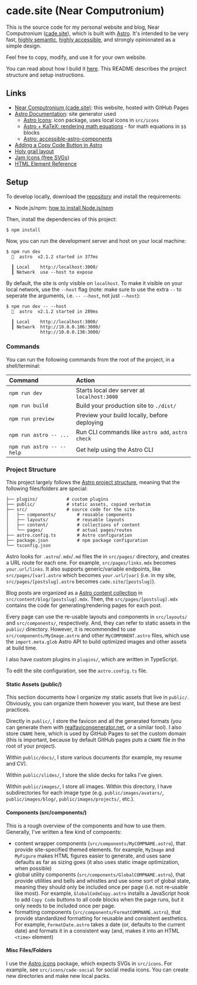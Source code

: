 # cade.site (Near Computronium)

This is the source code for my personal website and blog, Near Computronium ([cade.site](https://cade.site)), which is built with [Astro](https://astro.build). It's intended to be very fast, [highly semantic](https://web.dev/learn/html/semantic-html/), [highly accessible](https://web.dev/accessible/), and strongly opinionated as a simple design.

Feel free to copy, modify, and use it for your own website.

You can read about how I build it [here](https://cade.site/how-i-built-this-website). This README describes the project structure and setup instructions.

## Links

  * [Near Computronium (cade.site)](https://cade.site): this website, hosted with GitHub Pages
  * [Astro Documentation](https://docs.astro.build): site generator used
    * [Astro Icons](https://github.com/natemoo-re/astro-icon#readme): icon package, uses local icons in `src/icons`
    * [Astro + KaTeX: rendering math equations](https://ileumas.com/writing/2022/03/astro-math-katex/) - for math equations in `$$` blocks
    * [Astro: accessible-astro-components](https://www.npmjs.com/package/accessible-astro-components)
  * [Adding a Copy Code Button in Astro](https://timneubauer.dev/blog/copy-code-button-in-astro/)
  * [Holy grail layout](https://web.dev/patterns/layout/holy-grail/)
  * [Jam Icons (free SVGs)](https://jam-icons.com/)
  * [HTML Element Reference](https://www.w3schools.com/tags/ref_byfunc.asp)

## Setup

To develop locally, download the [repository](https://github.com/cadebrown/cade.site) and install the requirements:

  * Node.js/npm: [how to install Node.js/npm](https://docs.npmjs.com/downloading-and-installing-node-js-and-npm)

Then, install the dependencies of this project:

```shell
$ npm install
```

Now, you can run the development server and host on your local machine:

```shell
$ npm run dev
  🚀  astro  v2.1.2 started in 377ms
  
  ┃ Local    http://localhost:3000/
  ┃ Network  use --host to expose
```

By default, the site is only visible on `localhost`. To make it visible on your local network, use the `--host` flag (note: make sure to use the extra `--` to seperate the arguments, i.e. `-- --host`, not just `--host`):

```shell
$ npm run dev -- --host
  🚀  astro  v2.1.2 started in 289ms
  
  ┃ Local    http://localhost:3000/
  ┃ Network  http://10.0.0.106:3000/
             http://10.0.0.138:3000/
```

### Commands

You can run the following commands from the root of the project, in a shell/terminal:

| Command                   | Action                                           |
| :------------------------ | :----------------------------------------------- |
| `npm run dev`             | Starts local dev server at `localhost:3000`      |
| `npm run build`           | Build your production site to `./dist/`          |
| `npm run preview`         | Preview your build locally, before deploying     |
| `npm run astro -- ...`    | Run CLI commands like `astro add`, `astro check` |
| `npm run astro -- --help` | Get help using the Astro CLI                     |


### Project Structure

This project largely follows the [Astro project structure](https://docs.astro.build/en/core-concepts/project-structure/), meaning that the following files/folders are special:

```text
├── plugins/           # custom plugins
├── public/            # static assets, copied verbatim
├── src/               # source code for the site
│   ├── components/        # reusable components
│   ├── layouts/           # reusable layouts
│   ├── content/           # collections of content
│   └── pages/             # actual pages/routes
├── astro.config.ts        # Astro configuration
├── package.json           # npm package configuration
└── tsconfig.json
```

Astro looks for `.astro`/`.mdx`/`.md` files the in `src/pages/` directory, and creates a URL route for each one. For example, `src/pages/links.mdx` becomes `your.url/links`. It also supports generic/variable endpoints, like `src/pages/[var].astro` which becomes `your.url/[var]` (i.e. in my site, `src/pages/[postslug].astro` becomes `cade.site/[postslug]`).

Blog posts are organized as a [Astro content collection](https://docs.astro.build/en/guides/content-collections/) in `src/content/blog/[postslug].mdx`. Then, the `src/pages/[postslug].mdx` contains the code for generating/rendering pages for each post. 

Every page can use the re-usable layouts and components in `src/layouts/` and `src/components/`, respectively. And, they can refer to static assets in the `public/` directory. However, it is recommended to use `src/components/MyImage.astro` and other `MyCOMPONENT.astro` files, which use the `import.meta.glob` Astro API to build optimized images and other assets at build time. 

I also have custom plugins in `plugins/`, which are written in TypeScript. 

To edit the site configuration, see the `astro.config.ts` file.

#### Static Assets (public/)

This section documents how I organize my static assets that live in `public/`. Obviously, you can organize them however you want, but these are best practices.

Directly in `public/`, I store the favicon and all the generated formats (you can generate them with [realfavicongenerator.net](https://realfavicongenerator.net/), or a similar tool). I also store `CNAME` here, which is used by GitHub Pages to set the custom domain (this is important, because by default GitHub pages puts a `CNAME` file in the root of your project).

Within `public/docs/`, I store various documents (for example, my resume and CV).

Within `public/slides/`, I store the slide decks for talks I've given.

Within `public/images/`, I store all images. Within this directory, I have subdirectories for each image type (e.g. `public/images/avatars/`, `public/images/blog/`, `public/images/projects/`, etc.).


#### Components (src/components/)

This is a rough overview of the components and how to use them. Generally, I've written a few kind of compoents:

  * content wrapper components (`src/components/MyCOMPNAME.astro`), that provide site-specified themed elements. for example, `MyImage` and `MyFigure` makes HTML figures easier to generate, and uses sane defaults as far as sizing goes (it also uses static image optimization, when possible)
  * global utility components (`src/components/GlobalCOMPNAME.astro`), that provide utilities and bells and whistles and use some sort of global state, meaning they should only be included once per page (i.e. not re-usable like most). For example, `GlobalCodeCopy.astro` installs a JavaScript hook to add `Copy Code` buttons to all code blocks when the page runs, but it only needs to be included once per page.
  * formatting components (`src/components/FormatCOMPNAME.astro`), that provide standardized formatting for reusable and consistent aesthetics. For example, `FormatDate.astro` takes a date (or, defaults to the current date) and formats it in a consistent way (and, makes it into an HTML `<time>` element)

#### Misc Files/Folders

I use the [Astro icons](https://github.com/natemoo-re/astro-icon#readme) package, which expects SVGs in `src/icons`. For example, see `src/icons/cade-social` for social media icons. You can create new directories and make new local packs.
